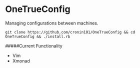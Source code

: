 OneTrueConfig
=============

Managing configurations between machines.

`git clone https://github.com/cronin101/OneTrueConfig && cd OneTrueConfig && ./install.rb`

#####Current Functionality
* Vim
* Xmonad
